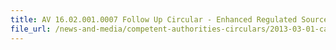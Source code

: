 ```yaml
---
title: AV 16.02.001.0007 Follow Up Circular - Enhanced Regulated Source Programme For Specific Food Products Imported From Malaysia 
file_url: /news-and-media/competent-authorities-circulars/2013-03-01-ca.pdf
---
```

